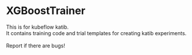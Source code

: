 # XGBoostTrainer

This is for kubeflow katib.\
It contains training code and trial templates for creating katib experiments.\
\
Report if there are bugs!

